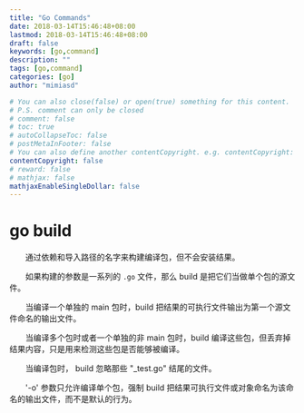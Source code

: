 ```yaml
---
title: "Go Commands"
date: 2018-03-14T15:46:48+08:00
lastmod: 2018-03-14T15:46:48+08:00
draft: false
keywords: [go,command]
description: ""
tags: [go,command]
categories: [go]
author: "mimiasd"

# You can also close(false) or open(true) something for this content.
# P.S. comment can only be closed
# comment: false
# toc: true
# autoCollapseToc: false
# postMetaInFooter: false
# You can also define another contentCopyright. e.g. contentCopyright: "This is another copyright."
contentCopyright: false
# reward: false
# mathjax: false
mathjaxEnableSingleDollar: false
---
```


# go build

　　通过依赖和导入路径的名字来构建编译包，但不会安装结果。

　　如果构建的参数是一系列的 `.go` 文件，那么 build 是把它们当做单个包的源文件。

　　当编译一个单独的 main 包时，build 把结果的可执行文件输出为第一个源文件命名的输出文件。

　　当编译多个包时或者一个单独的非 main 包时，build 编译这些包，但丢弃掉结果内容，只是用来检测这些包是否能够被编译。

　　当编译包时， build 忽略那些 "_test.go" 结尾的文件。

　　'-o' 参数只允许编译单个包，强制 build 把结果可执行文件或对象命名为该命名的输出文件，而不是默认的行为。
